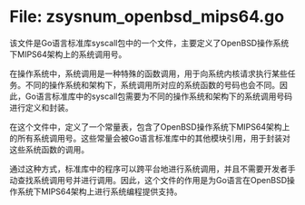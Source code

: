 # File: zsysnum_openbsd_mips64.go

该文件是Go语言标准库syscall包中的一个文件，主要定义了OpenBSD操作系统下MIPS64架构上的系统调用号。

在操作系统中，系统调用是一种特殊的函数调用，用于向系统内核请求执行某些任务。不同的操作系统和架构下，系统调用所对应的系统函数的号码也会不同。因此，Go语言标准库中的syscall包需要为不同的操作系统和架构下的系统调用号码进行定义和封装。

在这个文件中，定义了一个常量表，包含了OpenBSD操作系统下MIPS64架构上的所有系统调用号。这些常量会被Go语言标准库中的其他模块引用，用于封装对这些系统函数的调用。

通过这种方式，标准库中的程序可以跨平台地进行系统调用，并且不需要开发者手动查找系统调用号并进行调用。因此，这个文件的作用是为Go语言在OpenBSD操作系统下MIPS64架构上进行系统编程提供支持。

